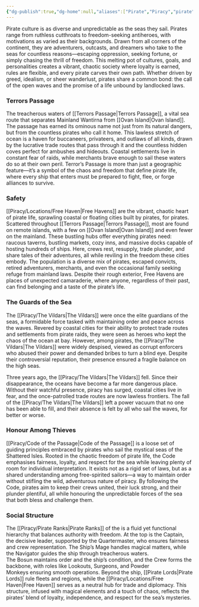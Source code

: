 ```yaml
---
{"dg-publish":true,"dg-home":null,"aliases":["Pirate","Piracy","pirate","piracy","pirates"],"permalink":"/piracy/pirates/","dgPassFrontmatter":true,"created":"2025-03-19T16:49:46.748+11:00","updated":"2025-03-24T17:31:08.757+11:00"}
---
```


Pirate culture is as diverse and unpredictable as the seas they sail. Pirates range from ruthless cutthroats to freedom-seeking antiheroes, with motivations as varied as their backgrounds. Drawn from all corners of the continent, they are adventurers, outcasts, and dreamers who take to the seas for countless reasons—escaping oppression, seeking fortune, or simply chasing the thrill of freedom. This melting pot of cultures, goals, and personalities creates a vibrant, chaotic society where loyalty is earned, rules are flexible, and every pirate carves their own path. Whether driven by greed, idealism, or sheer wanderlust, pirates share a common bond: the call of the open waves and the promise of a life unbound by landlocked laws.

### Terrors Passage
The treacherous waters of [[Terrors Passage\|Terrors Passage]], a vital sea route that separates Mainland Wantirna from [[Ovan Island\|Ovan Island]]. The passage has earned its ominous name not just from its natural dangers, but from the countless pirates who call it home. This lawless stretch of ocean is a haven for buccaneers, privateers, and outlaws of all kinds, drawn by the lucrative trade routes that pass through it and the countless hidden coves perfect for ambushes and hideouts. Coastal settlements live in constant fear of raids, while merchants brave enough to sail these waters do so at their own peril. Terror’s Passage is more than just a geographic feature—it’s a symbol of the chaos and freedom that define pirate life, where every ship that enters must be prepared to fight, flee, or forge alliances to survive.

### Safety
[[Piracy/Locations/Free Haven\|Free Havens]] are the vibrant, chaotic heart of pirate life, sprawling coastal or floating cities built by pirates, for pirates. Scattered throughout [[Terrors Passage\|Terrors Passage]], most are found on remote islands, with a few on [[Ovan Island\|Ovan Island]] and even fewer on the mainland. These bustling hubs offer everything pirates need: raucous taverns, bustling markets, cozy inns, and massive docks capable of hosting hundreds of ships. Here, crews rest, resupply, trade plunder, and share tales of their adventures, all while reviling in the freedom these cities embody. The population is a diverse mix of pirates, escaped convicts, retired adventurers, merchants, and even the occasional family seeking refuge from mainland laws. Despite their rough exterior, Free Havens are places of unexpected camaraderie, where anyone, regardless of their past, can find belonging and a taste of the pirate’s life.

### The Guards of the Sea
The [[Piracy/The Vildars\|The Vildars]] were once the elite guardians of the seas, a formidable force tasked with maintaining order and peace across the waves. Revered by coastal cities for their ability to protect trade routes and settlements from pirate raids, they were seen as heroes who kept the chaos of the ocean at bay. However, among pirates, the [[Piracy/The Vildars\|The Vildars]] were widely despised, viewed as corrupt enforcers who abused their power and demanded bribes to turn a blind eye. Despite their controversial reputation, their presence ensured a fragile balance on the high seas.

Three years ago, the [[Piracy/The Vildars\|The Vildars]] fell. Since their disappearance, the oceans have become a far more dangerous place. Without their watchful presence, piracy has surged, coastal cities live in fear, and the once-patrolled trade routes are now lawless frontiers. The fall of the [[Piracy/The Vildars\|The Vildars]] left a power vacuum that no one has been able to fill, and their absence is felt by all who sail the waves, for better or worse.

### Honour Among Thieves

[[Piracy/Code of the Passage\|Code of the Passage]] is a loose set of guiding principles embraced by pirates who sail the mystical seas of the Shattered Isles. Rooted in the chaotic freedom of pirate life, the Code emphasises fairness, loyalty, and respect for the sea while leaving plenty of room for individual interpretation. It exists not as a rigid set of laws, but as a shared understanding among free-spirited sailors—a way to maintain order without stifling the wild, adventurous nature of piracy. By following the Code, pirates aim to keep their crews united, their luck strong, and their plunder plentiful, all while honouring the unpredictable forces of the sea that both bless and challenge them.

### Social Structure
The [[Piracy/Pirate Ranks\|Pirate Ranks]] of the is a fluid yet functional hierarchy that balances authority with freedom. At the top is the Captain, the decisive leader, supported by the Quartermaster, who ensures fairness and crew representation. The Ship’s Mage handles magical matters, while the Navigator guides the ship through treacherous waters. The Bosun maintains order and the ship’s condition, and the Crew forms the backbone, with roles like Lookouts, Surgeons, and Powder Monkeys ensuring smooth operations. Beyond the ship, [[Pirate Lords\|Pirate Lords]] rule fleets and regions, while the [[Piracy/Locations/Free Haven\|Free Haven]] serves as a neutral hub for trade and diplomacy. This structure, infused with magical elements and a touch of chaos, reflects the pirates’ blend of loyalty, independence, and respect for the sea’s mysteries.

